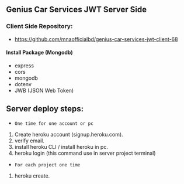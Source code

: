 ## Genius Car Services JWT Server Side 

### Client Side Repository: 
- https://github.com/mnaofficialbd/genius-car-services-jwt-client-68

#### Install Package (Mongodb)
- express
- cors
- mongodb
- dotenv
- JWB (JSON Web Token)

## Server deploy steps:
-  `One time for one account or pc`
1. Create heroku account (signup.heroku.com).
2. verify email.
3. install heroku CLI / install heroku in pc.
4. heroku login (this command use in server project terminal)

- `For each project one time`
1. heroku create.
